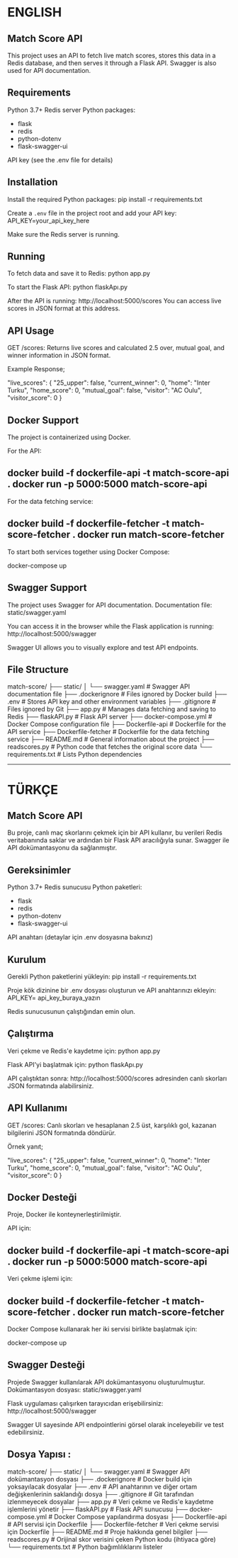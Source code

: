 # ENGLISH

## Match Score API
This project uses an API to fetch live match scores, stores this data in a Redis database, and then serves it through a Flask API. Swagger is also used for API documentation.


## Requirements
Python 3.7+
Redis server
Python packages:
  - flask
  - redis
  - python-dotenv
  - flask-swagger-ui

API key (see the .env file for details)


## Installation
Install the required Python packages:
pip install -r requirements.txt

Create a `.env` file in the project root and add your API key:
API_KEY=your_api_key_here

Make sure the Redis server is running.


## Running
To fetch data and save it to Redis:
  python app.py

To start the Flask API:
  python flaskApı.py

After the API is running:
  http://localhost:5000/scores  You can access live scores in JSON format at this address.


## API Usage
GET /scores: Returns live scores and calculated 2.5 over, mutual goal, and winner information in JSON format.

 Example Response;

  "live_scores": 
    {
      "25_upper": false,
      "current_winner": 0,
      "home": "Inter Turku",
      "home_score": 0,
      "mutual_goal": false,
      "visitor": "AC Oulu",
      "visitor_score": 0
    }


## Docker Support
The project is containerized using Docker.

For the API:

  docker build -f dockerfile-api -t match-score-api .
  docker run -p 5000:5000 match-score-api
--
For the data fetching service:

  docker build -f dockerfile-fetcher -t match-score-fetcher .
  docker run match-score-fetcher
--
To start both services together using Docker Compose:

  docker-compose up


## Swagger Support
The project uses Swagger for API documentation.
Documentation file: static/swagger.yaml

You can access it in the browser while the Flask application is running:  
 http://localhost:5000/swagger

Swagger UI allows you to visually explore and test API endpoints.


## File Structure

match-score/
├── static/
│   └── swagger.yaml      # Swagger API documentation file
├── .dockerignore         # Files ignored by Docker build
├── .env                  # Stores API key and other environment variables
├── .gitignore            # Files ignored by Git
├── app.py                # Manages data fetching and saving to Redis
├── flaskAPI.py           # Flask API server
├── docker-compose.yml    # Docker Compose configuration file
├── Dockerfile-api        # Dockerfile for the API service
├── Dockerfile-fetcher    # Dockerfile for the data fetching service
├── README.md             # General information about the project
├── readscores.py         # Python code that fetches the original score data
└── requirements.txt      # Lists Python dependencies

----------

# TÜRKÇE

## Match Score API
Bu proje, canlı maç skorlarını çekmek için bir API kullanır, bu verileri Redis veritabanında saklar ve ardından bir Flask API aracılığıyla sunar. Swagger ile API dokümantasyonu da sağlanmıştır.


## Gereksinimler 
Python 3.7+
Redis sunucusu
Python paketleri:
  - flask
  - redis
  - python-dotenv
  - flask-swagger-ui

API anahtarı (detaylar için .env dosyasına bakınız)


## Kurulum 
Gerekli Python paketlerini yükleyin:
pip install -r requirements.txt

Proje kök dizinine bir .env dosyası oluşturun ve API anahtarınızı ekleyin:
API_KEY= api_key_buraya_yazın

Redis sunucusunun çalıştığından emin olun.


## Çalıştırma 
Veri çekme ve Redis'e kaydetme için:
  python app.py

Flask API'yi başlatmak için:
  python flaskApı.py

API çalıştıktan sonra:
 http://localhost:5000/scores  adresinden canlı skorları JSON formatında alabilirsiniz.


## API Kullanımı
GET /scores: Canlı skorları ve hesaplanan 2.5 üst, karşılıklı gol, kazanan bilgilerini JSON formatında döndürür.
 
 Örnek yanıt;

  "live_scores": 
    {
      "25_upper": false,
      "current_winner": 0,
      "home": "Inter Turku",
      "home_score": 0,
      "mutual_goal": false,
      "visitor": "AC Oulu",
      "visitor_score": 0
    }


## Docker Desteği
Proje, Docker ile konteynerleştirilmiştir.

API için:

  docker build -f dockerfile-api -t match-score-api .
  docker run -p 5000:5000 match-score-api
--
Veri çekme işlemi için:

  docker build -f dockerfile-fetcher -t match-score-fetcher .
  docker run match-score-fetcher
--
Docker Compose kullanarak her iki servisi birlikte başlatmak için:

  docker-compose up


## Swagger Desteği
Projede Swagger kullanılarak API dokümantasyonu oluşturulmuştur.
Dokümantasyon dosyası: static/swagger.yaml

Flask uygulaması çalışırken tarayıcıdan erişebilirsiniz: 
 http://localhost:5000/swagger

Swagger UI sayesinde API endpointlerini görsel olarak inceleyebilir ve test edebilirsiniz.


## Dosya Yapısı :

match-score/
├── static/
│   └── swagger.yaml      # Swagger API dokümantasyon dosyası
├── .dockerignore         # Docker build için yoksayılacak dosyalar
├── .env                  # API anahtarının ve diğer ortam değişkenlerinin saklandığı dosya
├── .gitignore            # Git tarafından izlenmeyecek dosyalar
├── app.py                # Veri çekme ve Redis'e kaydetme işlemlerini yönetir
├── flaskAPI.py           # Flask API sunucusu
├── docker-compose.yml    # Docker Compose yapılandırma dosyası
├── Dockerfile-api        # API servisi için Dockerfile
├── Dockerfile-fetcher    # Veri çekme servisi için Dockerfile
├── README.md             # Proje hakkında genel bilgiler
├── readscores.py         # Orijinal skor verisini çeken Python kodu (ihtiyaca göre)
└── requirements.txt      # Python bağımlılıklarını listeler
